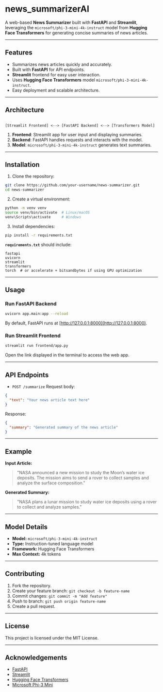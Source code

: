 # news_summarizerAI

A web-based **News Summarizer** built with **FastAPI** and **Streamlit**, leveraging the `microsoft/phi-3-mini-4k-instruct` model from **Hugging Face Transformers** for generating concise summaries of news articles.

---

## Features

- Summarizes news articles quickly and accurately.
- Built with **FastAPI** for API endpoints.
- **Streamlit** frontend for easy user interaction.
- Uses **Hugging Face Transformers** model `microsoft/phi-3-mini-4k-instruct`.
- Easy deployment and scalable architecture.

---

## Architecture

```

[Streamlit Frontend] <--> [FastAPI Backend] <--> [Transformers Model]

````

1. **Frontend**: Streamlit app for user input and displaying summaries.
2. **Backend**: FastAPI handles requests and interacts with the model.
3. **Model**: `microsoft/phi-3-mini-4k-instruct` generates text summaries.

---

## Installation

1. Clone the repository:

```bash
git clone https://github.com/your-username/news-summarizer.git
cd news-summarizer
````

2. Create a virtual environment:

```bash
python -m venv venv
source venv/bin/activate  # Linux/macOS
venv\Scripts\activate     # Windows
```

3. Install dependencies:

```bash
pip install -r requirements.txt
```

**`requirements.txt`** should include:

```
fastapi
uvicorn
streamlit
transformers
torch  # or accelerate + bitsandbytes if using GPU optimization
```

---

## Usage

### Run FastAPI Backend

```bash
uvicorn app.main:app --reload
```

By default, FastAPI runs at [http://127.0.0.1:8000](http://127.0.0.1:8000).

### Run Streamlit Frontend

```bash
streamlit run frontend/app.py
```

Open the link displayed in the terminal to access the web app.

---

## API Endpoints

* `POST /summarize`
  Request body:

```json
{
  "text": "Your news article text here"
}
```

Response:

```json
{
  "summary": "Generated summary of the news article"
}
```

---

## Example

**Input Article:**

> "NASA announced a new mission to study the Moon’s water ice deposits. The mission aims to send a rover to collect samples and analyze the surface composition."

**Generated Summary:**

> "NASA plans a lunar mission to study water ice deposits using a rover to collect and analyze samples."

---

## Model Details

* **Model:** `microsoft/phi-3-mini-4k-instruct`
* **Type:** Instruction-tuned language model
* **Framework:** Hugging Face Transformers
* **Max Context:** 4k tokens

---

## Contributing

1. Fork the repository.
2. Create your feature branch: `git checkout -b feature-name`
3. Commit changes: `git commit -m "Add feature"`
4. Push to branch: `git push origin feature-name`
5. Create a pull request.

---

## License

This project is licensed under the MIT License.

---

## Acknowledgements

* [FastAPI](https://fastapi.tiangolo.com/)
* [Streamlit](https://streamlit.io/)
* [Hugging Face Transformers](https://huggingface.co/docs/transformers/index)
* [Microsoft Phi-3 Mini](https://huggingface.co/microsoft/phi-3-mini-4k-instruct)

